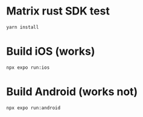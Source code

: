 # Matrix rust SDK test

````sh
yarn install
````

# Build iOS (works)

````sh
npx expo run:ios
````

# Build Android (works not)

````sh
npx expo run:android
````
